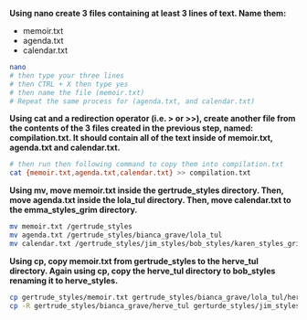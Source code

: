 **Using nano create 3 files containing at least 3 lines of text. Name them:**

- memoir.txt
- agenda.txt
- calendar.txt

```bash
nano
# then type your three lines
# then CTRL + X then type yes
# then name the file (memoir.txt)
# Repeat the same process for (agenda.txt, and calendar.txt)
```

**Using cat and a redirection operator (i.e. > or >>), create another file from the contents of the 3 files created in the previous step, named: compilation.txt. It should contain all of the text inside of memoir.txt, agenda.txt and calendar.txt.**

```bash
# then run then following command to copy them into compilation.txt
cat {memoir.txt,agenda.txt,calendar.txt} >> compilation.txt
```

**Using mv, move memoir.txt inside the gertrude_styles directory. Then, move agenda.txt inside the lola_tul directory. Then, move calendar.txt to the emma_styles_grim directory.**

```bash
mv memoir.txt /gertrude_styles
mv agenda.txt /gertrude_styles/bianca_grave/lola_tul
mv calendar.txt /gertrude_styles/jim_styles/bob_styles/karen_styles_grim/emma_styles_grim
```

**Using cp, copy memoir.txt from gertrude_styles to the herve_tul directory. Again using cp, copy the herve_tul directory to bob_styles renaming it to herve_styles.**

```bash
cp gertrude_styles/memoir.txt gertrude_styles/bianca_grave/lola_tul/herve_tul
cp -R gertrude_styles/bianca_grave/herve_tul gerturde_styles/jim_styles/bob_styles/herve_styles
```
